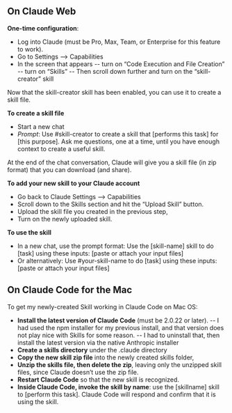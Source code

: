 ## On Claude Web

**One-time configuration**:
- Log into Claude (must be Pro, Max, Team, or Enterprise for this feature to work).
- Go to Settings --> Capabilities
- In the screen that appears
   -- turn on “Code Execution and File Creation”
   -- turn on “Skills”
   -- Then scroll down further and turn on the “skill-creator” skill

Now that the skill-creator skill has been enabled, you can use it to create a skill file.

**To create a skill file**
- Start a new chat
- *Prompt*: Use #skill-creator to create a skill that [performs this task] for [this purpose]. Ask me questions, one at a time, until you have enough context to create a useful skill.

At the end of the chat conversation, Claude will give you a skill file (in zip format) that you can download (and share).

**To add your new skill to your Claude account**
- Go back to Claude Settings --> Capabilities
- Scroll down to the Skills section and hit the “Upload Skill” button.
- Upload the skill file you created in the previous step,
- Turn on the newly uploaded skill.

**To use the skill**
- In a new chat, use the prompt format: Use the [skill-name] skill to do [task] using these inputs: [paste or attach your input files]
- Or alternatively: Use #your-skill-name to do [task] using these inputs: [paste or attach your input files]

## On Claude Code for the Mac

To get my newly-created Skill working in Claude Code on Mac OS:
- **Install the latest version of Claude Code** (must be 2.0.22 or later). 
   -- I had used the npm installer for my previous install, and that version does not play nice with Skills for some reason. 
   -- I had to uninstall that, then install the latest version via the native Anthropic installer
- **Create a skills directory** under the .claude directory
- **Copy the new skill zip file** into the newly created skills folder,
- **Unzip the skills file, then delete the zip**, leaving only the unzipped skill files, since Claude doesn’t use the zip file.
- **Restart Claude Code** so that the new skill is recognized.
- **Inside Claude Code, invoke the skill by name**: use the [skillname] skill to [perform this task]. Claude Code will respond and confirm that it is using the skill.